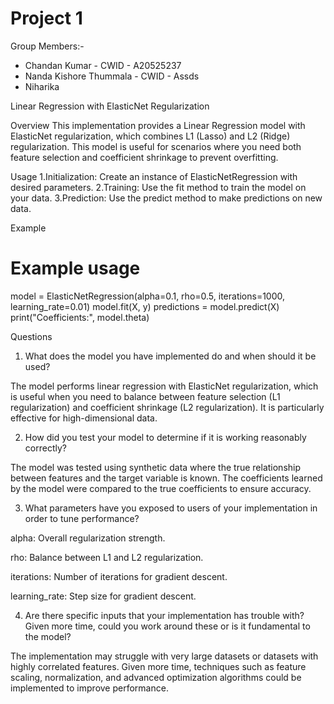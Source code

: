 # Project 1 
Group Members:-

* Chandan Kumar - CWID - A20525237 
* Nanda Kishore Thummala - CWID - Assds
* Niharika


Linear Regression with ElasticNet Regularization

Overview
This implementation provides a Linear Regression model with ElasticNet regularization, which combines L1 (Lasso) and L2 (Ridge) regularization. This model is useful for scenarios where you need both feature selection and coefficient shrinkage to prevent overfitting.

Usage
1.Initialization: Create an instance of ElasticNetRegression with desired parameters.
2.Training: Use the fit method to train the model on your data.
3.Prediction: Use the predict method to make predictions on new data.

Example
# Example usage
model = ElasticNetRegression(alpha=0.1, rho=0.5, iterations=1000, learning_rate=0.01)
model.fit(X, y)
predictions = model.predict(X)
print("Coefficients:", model.theta)

Questions
1. What does the model you have implemented do and when should it be used?

The model performs linear regression with ElasticNet regularization, which is useful when you need to balance between feature selection (L1 regularization) and coefficient shrinkage (L2 regularization). It is particularly effective for high-dimensional data.

2. How did you test your model to determine if it is working reasonably correctly?

The model was tested using synthetic data where the true relationship between features and the target variable is known. The coefficients learned by the model were compared to the true coefficients to ensure accuracy.

3. What parameters have you exposed to users of your implementation in order to tune performance?

alpha: Overall regularization strength.

rho: Balance between L1 and L2 regularization.

iterations: Number of iterations for gradient descent.

learning_rate: Step size for gradient descent.

4. Are there specific inputs that your implementation has trouble with? Given more time, could you work around these or is it fundamental to the model?

The implementation may struggle with very large datasets or datasets with highly correlated features. Given more time, techniques such as feature scaling, normalization, and advanced optimization algorithms could be implemented to improve performance.

